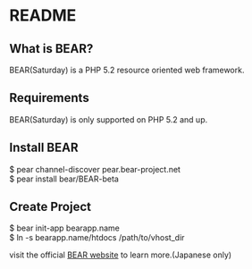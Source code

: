 README
======

What is BEAR?
-----------------

BEAR(Saturday) is a PHP 5.2 resource oriented web framework.

Requirements
------------

BEAR(Saturday) is only supported on PHP 5.2 and up.

Install BEAR
-------------
$ pear channel-discover pear.bear-project.net  
$ pear install bear/BEAR-beta

Create Project
-------------
$ bear init-app bearapp.name  
$ ln -s bearapp.name/htdocs /path/to/vhost_dir


visit the official [BEAR website][1] to learn more.(Japanese only)

[1]: http://www.bear-project.net/

